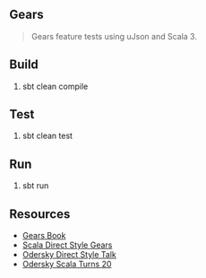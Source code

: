 Gears
-----
>Gears feature tests using uJson and Scala 3.

Build
-----
1. sbt clean compile

Test
----
1. sbt clean test

Run
---
1. sbt run

Resources
---------
* [Gears Book](https://blog.nkagami.me/gears-book/introduction.html)
* [Scala Direct Style Gears](https://github.com/lampepfl/gears)
* [Odersky Direct Style Talk](https://www.youtube.com/watch?v=0Fm0y4K4YO8)
* [Odersky Scala Turns 20](https://www.youtube.com/watch?v=sNos8aGjJMA)